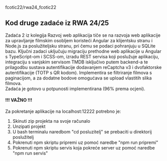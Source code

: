 fcotic22/rwa24_fcotic22

## Kod druge zadaće iz RWA 24/25

Zadaća 2 iz kolegija Razvoj web aplikacija tiče se na razvoja web aplikacije za upravljanje filmskim osobljem 
koristeći Angular za klijentsku stranu i Node.js za poslužiteljsku stranu, pri čemu se podaci pohranjuju u SQLite bazu. 
Ključni zadaci uključuju migraciju prethodne web aplikacije u Angular s TypeScript-om i SCSS-om, izradu REST servisa koji poslužuje aplikaciju, integraciju s vanjskim servisom TMDB isključivo putem backend-a te prilagodbu sustava autentifikacije dodavanjem reCaptcha v3 i dvofaktorske autentifikacije (TOTP s QR kodom). Implementira se filtriranje filmova s paginacijom, a za dodatne bodove omogućava se upload vlastitih slika filmova. <br>
Zadaća je gotovo u potpunosti implementirana (96% prema ocjeni).

#### !!! VAŽNO !!! <br>
Za pokretanje aplikacije na localhost:12222 potrebno je: <br>

1. Skinuti zip projekta na svoje računalo
2. Unzipati projekt
3. U bash terminalu naredbom "cd posluzitelj" se prebaciti u direktorij poslužitelj
4. Pokrenuti npm skriptu pripremi uz pomoć naredbe "npm run pripremi"
5. Pokrenuti npm skriptu servis koja pokreće server uz pomoć naredbe "npm run servis"
